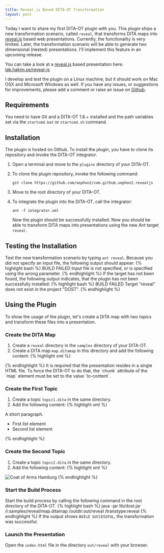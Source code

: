 ```yaml
---
title: Reveal.js Based DITA-OT Transformation
layout: post
---
```


Today I want to share my first DITA-OT plugin with you. This plugin ships a new transformation scenario, called `reveal`, that transforms DITA maps into 
[reveal.js](http://lab.hakim.se/reveal-js) based web presentations. Currently, the functionality is very limited. Later, the transformation scenario will be able to generate two dimensional (nested) presentations. I'll implement this feature in an upcoming release.

You can take a look at a [reveal.js](http://lab.hakim.se/reveal-js) based presentation here: [lab.hakim.se/reveal-js](http://lab.hakim.se/reveal-js/)

I develop and test the plugin on a Linux machine, but it should work on Mac OSX and Microsoft Windows as well. If you have any issues, or suggestions for improvements, please add a comment or raise an issue on [Github](https://github.com/xephon2/com.github.xephon2.revealjs).

## Requirements
You need to have Git and a DITA-OT 1.8.+ installed and the path variables set via the `startcmd.bat` or `startcmd.sh` command.

## Installation
The plugin is hosted on Github. To install the plugin, you have to clone its repository and invoke the DITA-OT integrator.

1. Open a terminal and move to the `plugins` directory of your DITA-OT.
2. To clone the plugin repository, invoke the following command:

   ```
   git clone https://github.com/xephon2/com.github.xephon2.revealjs
   ```
3. Move to the root directory of your DITA-OT.
4. To integrate the plugin into the DITA-OT, call the integrator:

   ```
   ant -f integrator.xml
   ```
   
   Now the plugin should be successfully installed. Now you should be able to transform DITA maps into presentations using the new Ant target `reveal`.

## Testing the Installation
Test the new transformation scenario by typing `ant reveal`.
Because you did not specify an input file, the following output should appear:
{% highlight bash %}
BUILD FAILED
Input file is not specified, or is specified using the wrong parameter.
{% endhighlight %}
If the target has not been found, the following output indicates, that the plugin has not been successfully installed:
{% highlight bash %}
BUILD FAILED
Target "reveal" does not exist in the project "DOST".
{% endhighlight %}

## Using the Plugin
To show the usage of the plugin, let's create a DITA map with two topics and transform these files into a presentation.

### Create the DITA Map
1. Create a `reveal` directory in the `samples` directory of your DITA-OT.
2. Create a DITA map `map.ditamap` in this directory and add the following content:
{% highlight xml %}
<?xml version="1.0" encoding="UTF-8"?>
<!DOCTYPE map PUBLIC "-//OASIS//DTD DITA Map//EN" "map.dtd">
<map chunk="to-content">
  <topicref href="topic1.dita"/>
  <topicref href="topic2.dita"/>
</map>
   {% endhighlight %}
   It is required that the presentation resides in a single HTML file. To force the DITA-OT to do that, the `chunk` attribute of the `map` element must be set to the value `to-content`.

### Create the First Topic
1. Create a topic `topic1.dita` in the same directory.
2. Add the following content:
{% highlight xml %}
<?xml version="1.0" encoding="UTF-8"?>
<!DOCTYPE topic PUBLIC "-//OASIS//DTD DITA Topic//EN" "topic.dtd">
<topic id="topic-1">
  <title>Title of First Topic</title>
  <body>
    <p>A short paragraph.</p>
    <ul>
      <li>First list element</li>
      <li>Second list element</li>
    </ul>
  </body>
</topic>
{% endhighlight %}

### Create the Second Topic
1. Create a topic `topic2.dita` in the same directory.
2. Add the following content:
{% highlight xml %}
<?xml version="1.0" encoding="UTF-8"?>
<!DOCTYPE topic PUBLIC "-//OASIS//DTD DITA Topic//EN" "topic.dtd">
<topic id="topic-2">
  <title>Title of Second Topic</title>
  <body>
    <image href="http://upload.wikimedia.org/wikipedia/commons/thumb/d/d0/Coat_of_arms_of_Hamburg.svg/343px-Coat_of_arms_of_Hamburg.svg.png" id="image_flx_4rl_mp" alt="Coat of Arms Hamburg"/>
  </body>
</topic>
{% endhighlight %}

### Start the Build Process
Start the build process by calling the following command in the root directory of the DITA-OT.
{% highlight bash %}
java -jar lib/dost.jar /i:samples/reveal/map.ditamap /outdir:out/reveal /transtype:reveal
{% endhighlight %}
If the output shows `BUILD SUCCESSFUL`, the transformation was successful.

### Launch the Presentation
Open the `index.html` file in the directory `out/reveal` with your browser.
